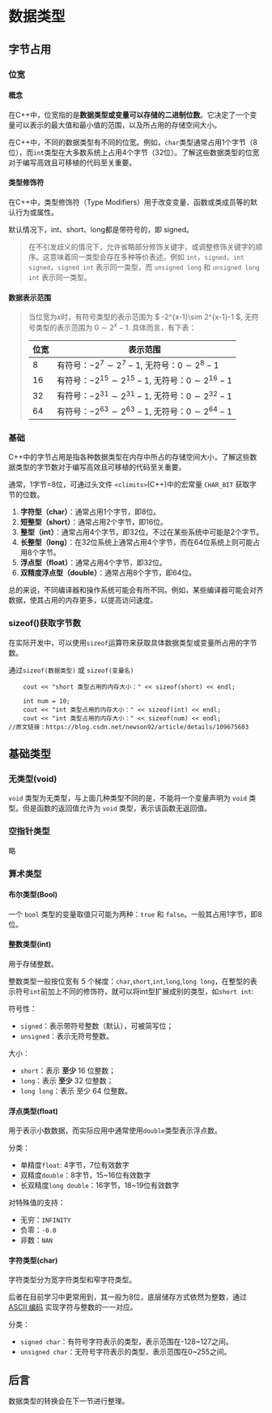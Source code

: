 # 数据类型

## 字节占用

### 位宽

#### 概念

在C++中，位宽指的是**数据类型或变量可以存储的二进制位数**。它决定了一个变量可以表示的最大值和最小值的范围，以及所占用的存储空间大小。

在C++中，不同的数据类型有不同的位宽。例如，`char`类型通常占用1个字节（8位），而`int`类型在大多数系统上占用4个字节（32位）。了解这些数据类型的位宽对于编写高效且可移植的代码至关重要。

#### 类型修饰符

在C++中，类型修饰符（Type Modifiers）用于改变变量、函数或类成员等的默认行为或属性。

默认情况下，int、short、long都是带符号的，即 signed。

> 在不引发歧义的情况下，允许省略部分修饰关键字，或调整修饰关键字的顺序。这意味着同一类型会存在多种等价表述。例如 `int`，`signed`，`int signed`，`signed int` 表示同一类型，而 `unsigned long` 和 `unsigned long int` 表示同一类型。

#### 数据表示范围

> 当位宽为$x$时，有符号类型的表示范围为 $ -2^{x-1}\sim 2^{x-1}-1 $, 无符号类型的表示范围为 $0 \sim 2^x-1$. 具体而言，有下表：
>
>
> | 位宽 | 表示范围                                                  |
> | ---- | --------------------------------------------------------- |
> | $8$  | 有符号：$-2^{7}\sim 2^{7}-1$, 无符号：$0 \sim 2^{8}-1$    |
> | $16$ | 有符号：$-2^{15}\sim 2^{15}-1$, 无符号：$0 \sim 2^{16}-1$ |
> | $32$ | 有符号：$-2^{31}\sim 2^{31}-1$, 无符号：$0 \sim 2^{32}-1$ |
> | $64$ | 有符号：$-2^{63}\sim 2^{63}-1$, 无符号：$0\sim 2^{64}-1$  |

### 基础

C++中的字节占用是指各种数据类型在内存中所占的存储空间大小，了解这些数据类型的字节数对于编写高效且可移植的代码至关重要。

通常，1字节=8位，可通过头文件 `<climits>`(C++)中的宏常量 `CHAR_BIT` 获取字节的位数。

1. **字符型（char）**：通常占用1个字节，即8位。
2. **短整型（short）**：通常占用2个字节，即16位。
3. **整型（int）**：通常占用4个字节，即32位。不过在某些系统中可能是2个字节。
4. **长整型（long）**：在32位系统上通常占用4个字节，而在64位系统上则可能占用8个字节。
5. **浮点型（float）**：通常占用4个字节，即32位。
6. **双精度浮点型（double）**：通常占用8个字节，即64位。

总的来说，不同编译器和操作系统可能会有所不同。例如，某些编译器可能会对齐数据，使其占用的内存更多，以提高访问速度。

### sizeof()获取字节数

在实际开发中，可以使用`sizeof`运算符来获取具体数据类型或变量所占用的字节数。

通过`sizeof(数据类型)` 或 `sizeof(变量名)`

```
	cout << "short 类型占用的内存大小：" << sizeof(short) << endl;

	int num = 10;
	cout << "int 类型占用的内存大小：" << sizeof(int) << endl;
	cout << "int 类型占用的内存大小：" << sizeof(num) << endl;
//原文链接：https://blog.csdn.net/newson92/article/details/109675603
```

## 基础类型

### 无类型(void)

`void` 类型为无类型，与上面几种类型不同的是，不能将一个变量声明为 `void` 类型。但是函数的返回值允许为 `void` 类型，表示该函数无返回值。

### 空指针类型

略

### 算术类型

#### 布尔类型(Bool)

一个 `bool` 类型的变量取值只可能为两种：`true` 和 `false`。一般其占用1字节，即8位。

#### 整数类型(int)

用于存储整数。

整数类型一般按位宽有 5 个梯度：`char`,`short`,`int`,`long`,`long long`，在整型的表示符号`int`前加上不同的修饰符，就可以将int型扩展成别的类型，如`short int`:

符号性：

* `signed`：表示带符号整数（默认），可被简写位；
* `unsigned`：表示无符号整数。

大小：

* `short`：表示 **至少** 16 位整数；
* `long`：表示 **至少** 32 位整数；
* `long long`：表示 至少 64 位整数。

#### 浮点类型(float)

用于表示小数数据，而实际应用中通常使用`double`类型表示浮点数。

分类：

* 单精度`float`: 4字节，7位有效数字
* 双精度`double`：8字节，15~16位有效数字
* 长双精度`long double`：16字节，18~19位有效数字

对特殊值的支持：

* 无穷：`INFINITY`
* 负零：`-0.0`
* 非数：`NAN`

#### 字符类型(char)

字符类型分为宽字符类型和窄字符类型。

后者在目前学习中更常用到，其一般为8位，底层储存方式依然为整数，通过 [ASCII 编码](http://www.asciitable.com/) 实现字符与整数的一一对应。

分类：

* `signed char`：有符号字符表示的类型，表示范围在-128~127之间。
* `unsigned char`：无符号字符表示的类型，表示范围在0~255之间。

## 后言

数据类型的转换会在下一节进行整理。
